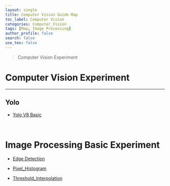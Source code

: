 ```yaml
---
layout: single
title: Computer Vision Guide Map
toc_label: Computer Vision
categories: Computer_Vision
tags: [Map, Image Processing]
author_profile: false
search: false
use_tex: false
---
```


> Computer Vision Experiment


# Computer Vision Experiment

<hr>

## Yolo

- [Yolo V8 Basic]({{site.url}}/computer_vision/Yolo_v8_Basic/)



<br>

# Image Processing Basic Experiment

- [Edge Detection]({{site.url}}/Computer_Vision/Edge_detection/)

- [Pixel_Histogram]({{site.url}}/Computer_Vision/Pixel_Histogram/)

- [Threshold_Interpolation]({{site.url}}/Computer_Vision/Threshold_Interpolation/)

<br>
